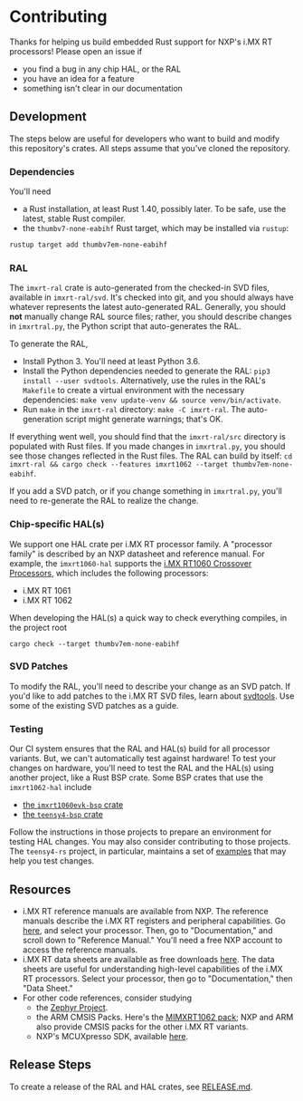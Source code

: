 # Contributing

Thanks for helping us build embedded Rust support for NXP's i.MX RT processors! Please open an issue if

- you find a bug in any chip HAL, or the RAL
- you have an idea for a feature
- something isn't clear in our documentation

## Development

The steps below are useful for developers who want to build and modify this repository's crates. All steps assume that you've cloned the repository.

### Dependencies

You'll need

- a Rust installation, at least Rust 1.40, possibly later. To be safe, use the latest, stable Rust compiler.
- the `thumbv7-none-eabihf` Rust target, which may be installed via `rustup`:

```bash
rustup target add thumbv7em-none-eabihf
```

### RAL

The `imxrt-ral` crate is auto-generated from the checked-in SVD files, available in `imxrt-ral/svd`. It's checked into git, and you should always have whatever represents the latest auto-generated RAL. Generally, you should **not** manually change RAL source files; rather, you should describe changes in `imxrtral.py`, the Python script that auto-generates the RAL.

To generate the RAL,

- Install Python 3. You'll need at least Python 3.6.
- Install the Python dependencies needed to generate the RAL: `pip3 install --user svdtools`. Alternatively, use the rules in the RAL's `Makefile` to create a virtual environment with the necessary dependencies: `make venv update-venv && source venv/bin/activate`.
- Run `make` in the `imxrt-ral` directory: `make -C imxrt-ral`. The auto-generation script might generate warnings; that's OK.

If everything went well, you should find that the `imxrt-ral/src` directory is populated with Rust files. If you made changes in `imxrtral.py`, you should see those changes reflected in the Rust files. The RAL can build by itself: `cd imxrt-ral && cargo check --features imxrt1062 --target thumbv7em-none-eabihf`.

If you add a SVD patch, or if you change something in `imxrtral.py`, you'll need to re-generate the RAL to realize the change.

### Chip-specific HAL(s)

We support one HAL crate per i.MX RT processor family. A "processor family" is described by an NXP datasheet and reference manual. For example, the `imxrt1060-hal` supports the [i.MX RT1060 Crossover Processors](https://www.nxp.com/docs/en/nxp/data-sheets/IMXRT1060CEC.pdf), which includes the following processors:

- i.MX RT 1061
- i.MX RT 1062

When developing the HAL(s) a quick way to check everything compiles, in the project root

```
cargo check --target thumbv7em-none-eabihf
```

### SVD Patches

To modify the RAL, you'll need to describe your change as an SVD patch. If you'd like to add patches to the i.MX RT SVD files, learn about [svdtools](https://github.com/stm32-rs/svdtools). Use some of the existing SVD patches as a guide.

### Testing

Our CI system ensures that the RAL and HAL(s) build for all processor variants. But, we can't automatically test against hardware! To test your changes on hardware, you'll need to test the RAL and the HAL(s) using another project, like a Rust BSP crate. Some BSP crates that use the `imxrt1062-hal` include

- [the `imxrt1060evk-bsp` crate](https://github.com/imxrt-rs/imxrt1060evk-bsp)
- [the `teensy4-bsp` crate](https://github.com/mciantyre/teensy4-rs)

Follow the instructions in those projects to prepare an environment for testing HAL changes. You may also consider contributing to those projects. The `teensy4-rs` project, in particular, maintains a set of [examples](https://github.com/mciantyre/teensy4-rs/tree/master/teensy4-examples/src) that may help you test changes.

## Resources

- i.MX RT reference manuals are available from NXP. The reference manuals describe the i.MX RT registers and peripheral capabilities. Go [here](https://www.nxp.com/products/processors-and-microcontrollers/arm-microcontrollers/i-mx-rt-crossover-mcus:IMX-RT-SERIES), and select your processor. Then, go to "Documentation," and scroll down to "Reference Manual." You'll need a free NXP account to access the reference manuals.
- i.MX RT data sheets are available as free downloads [here](https://www.nxp.com/products/processors-and-microcontrollers/arm-microcontrollers/i-mx-rt-crossover-mcus:IMX-RT-SERIES). The data sheets are useful for understanding high-level capabilities of the i.MX RT processors. Select your processor, then go to "Documentation," then "Data Sheet."
- For other code references, consider studying
  - the [Zephyr Project](https://www.zephyrproject.org/).
  - the ARM CMSIS Packs. Here's the [MIMXRT1062 pack](https://developer.arm.com/embedded/cmsis/cmsis-packs/devices/NXP/MIMXRT1062XXXXA); NXP and ARM also provide CMSIS packs for the other i.MX RT variants.
  - NXP's MCUXpresso SDK, available [here](https://www.nxp.com/design/software/development-software/mcuxpresso-software-and-tools/mcuxpresso-software-development-kit-sdk:MCUXpresso-SDK).

## Release Steps

To create a release of the RAL and HAL crates, see [RELEASE.md](docs/RELEASE.md).
